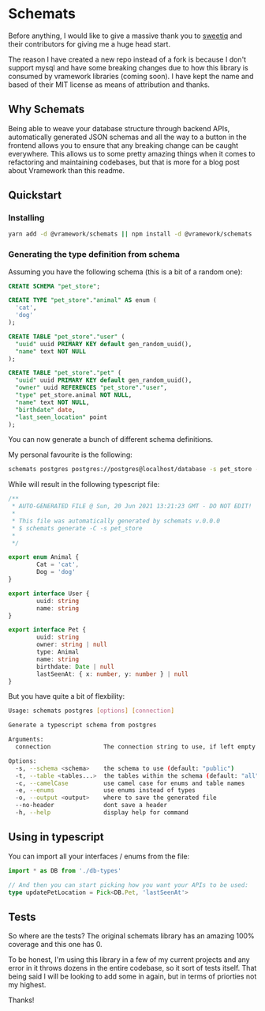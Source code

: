 # Schemats

Before anything, I would like to give a massive thank you to [sweetiq](https://www.npmjs.com/package/schemats) and their contributors for giving me a huge head start.

The reason I have created a new repo instead of a fork is because I don't support mysql and have some breaking changes due to how this library is consumed by vramework libraries (coming soon). I have kept the name and based of their MIT license as means of attribution and thanks.

## Why Schemats

Being able to weave your database structure through backend APIs, automatically generated JSON schemas and all the way to a button in the frontend allows you to ensure that any breaking change can be caught everywhere. This allows us to some pretty amazing things when it comes to refactoring and maintaining codebases, but that is more for a blog post about Vramework than this readme.

## Quickstart

### Installing

```bash
yarn add -d @vramework/schemats || npm install -d @vramework/schemats
```

### Generating the type definition from schema

Assuming you have the following schema (this is a bit of a random one):

```sql
CREATE SCHEMA "pet_store";

CREATE TYPE "pet_store"."animal" AS enum (
  'cat',
  'dog'
);

CREATE TABLE "pet_store"."user" (
  "uuid" uuid PRIMARY KEY default gen_random_uuid(),
  "name" text NOT NULL
);

CREATE TABLE "pet_store"."pet" (
  "uuid" uuid PRIMARY KEY default gen_random_uuid(),
  "owner" uuid REFERENCES "pet_store"."user",
  "type" pet_store.animal NOT NULL,
  "name" text NOT NULL,
  "birthdate" date,
  "last_seen_location" point
);
```

You can now generate a bunch of different schema definitions.

My personal favourite is the following:


```bash
schemats postgres postgres://postgres@localhost/database -s pet_store -c -e -o db-types.ts
```

While will result in the following typescript file: 

```typescript
/**
 * AUTO-GENERATED FILE @ Sun, 20 Jun 2021 13:21:23 GMT - DO NOT EDIT!
 *
 * This file was automatically generated by schemats v.0.0.0
 * $ schemats generate -C -s pet_store
 *
 */

export enum Animal {
        Cat = 'cat',
        Dog = 'dog' 
}

export interface User { 
        uuid: string
        name: string 
}

export interface Pet { 
        uuid: string
        owner: string | null
        type: Animal
        name: string
        birthdate: Date | null
        lastSeenAt: { x: number, y: number } | null 
}
```

But you have quite a bit of flexbility:

```bash
Usage: schemats postgres [options] [connection]

Generate a typescript schema from postgres

Arguments:
  connection               The connection string to use, if left empty will use env variables

Options:
  -s, --schema <schema>    the schema to use (default: "public")
  -t, --table <tables...>  the tables within the schema (default: "all")
  -c, --camelCase          use camel case for enums and table names
  -e, --enums              use enums instead of types
  -o, --output <output>    where to save the generated file
  --no-header              dont save a header
  -h, --help               display help for command
```

## Using in typescript

You can import all your interfaces / enums from the file:

```typescript
import * as DB from './db-types'

// And then you can start picking how you want your APIs to be used:
type updatePetLocation = Pick<DB.Pet, 'lastSeenAt'>
```

## Tests

So where are the tests? The original schemats library has an amazing 100% coverage and this one has 0.

To be honest, I'm using this library in a few of my current projects and any error in it throws dozens 
in the entire codebase, so it sort of tests itself. That being said I will be looking to add some in again,
but in terms of priorties not my highest.

Thanks!

